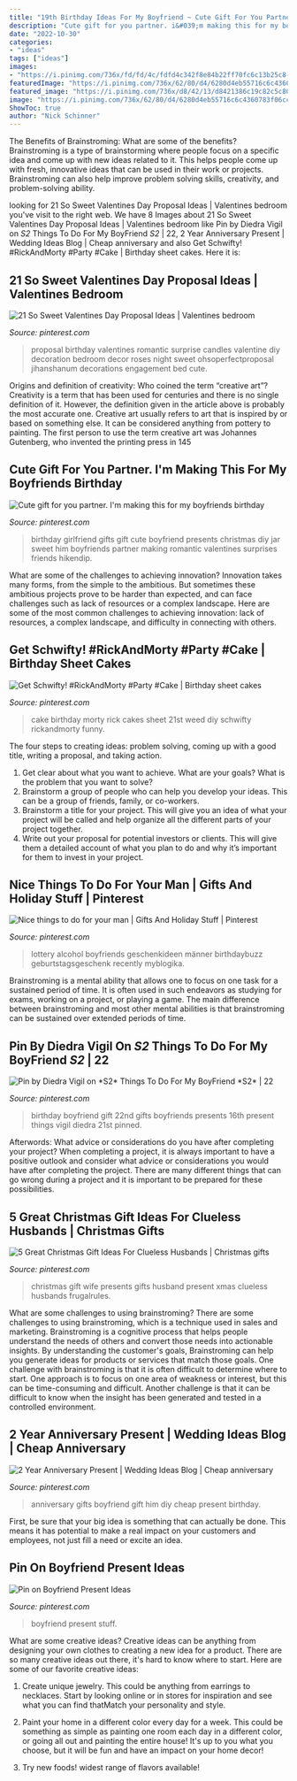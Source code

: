 ```yaml
---
title: "19th Birthday Ideas For My Boyfriend ~ Cute Gift For You Partner. I&#039;m Making This For My Boyfriends Birthday"
description: "Cute gift for you partner. i&#039;m making this for my boyfriends birthday"
date: "2022-10-30"
categories:
- "ideas"
tags: ["ideas"]
images:
- "https://i.pinimg.com/736x/fd/fd/4c/fdfd4c342f8e84b22ff70fc6c13b25c8--presents-for-her-frugal-tips.jpg"
featuredImage: "https://i.pinimg.com/736x/62/80/d4/6280d4eb55716c6c4360783f06cc0c72---year-anniversary-wedding-anniversary-gifts.jpg"
featured_image: "https://i.pinimg.com/736x/d8/42/13/d8421386c19c82c5c805dff248530342.jpg"
image: "https://i.pinimg.com/736x/62/80/d4/6280d4eb55716c6c4360783f06cc0c72---year-anniversary-wedding-anniversary-gifts.jpg"
ShowToc: true
author: "Nick Schinner"
---
```



The Benefits of Brainstroming: What are some of the benefits?
Brainstroming is a type of brainstorming where people focus on a specific idea and come up with new ideas related to it. This helps people come up with fresh, innovative ideas that can be used in their work or projects. Brainstroming can also help improve problem solving skills, creativity, and problem-solving ability.

	

		
looking for 21 So Sweet Valentines Day Proposal Ideas | Valentines bedroom you've visit to the right web. We have 8 Images about 21 So Sweet Valentines Day Proposal Ideas | Valentines bedroom like Pin by Diedra Vigil on *S2* Things To Do For My BoyFriend *S2* | 22, 2 Year Anniversary Present | Wedding Ideas Blog | Cheap anniversary and also Get Schwifty! #RickAndMorty #Party #Cake | Birthday sheet cakes. Here it is:
		
    
## 21 So Sweet Valentines Day Proposal Ideas | Valentines Bedroom

<img loading=lazy src="https://i.pinimg.com/736x/93/8a/e1/938ae15b4b085f4d157360d071287412.jpg" onerror="this.onerror=null;this.src='https://tse1.mm.bing.net/th?id=OIP.yuqmzT6Dvrm4viOGAFeiZwHaLG&amp;pid=15.1';" alt="21 So Sweet Valentines Day Proposal Ideas | Valentines bedroom">

_Source: pinterest.com_

>proposal birthday valentines romantic surprise candles valentine diy decoration bedroom decor roses night sweet ohsoperfectproposal jihanshanum decorations engagement bed cute. 

	

Origins and definition of creativity: Who coined the term “creative art”?
Creativity is a term that has been used for centuries and there is no single definition of it. However, the definition given in the article above is probably the most accurate one. Creative art usually refers to art that is inspired by or based on something else. It can be considered anything from pottery to painting. The first person to use the term creative art was Johannes Gutenberg, who invented the printing press in 145
    
## Cute Gift For You Partner. I&#039;m Making This For My Boyfriends Birthday

<img loading=lazy src="https://i.pinimg.com/736x/d2/b4/52/d2b452a2e429584ba38734ccdfb7d9d2--gifts-for-girlfriend-from-boyfriend-birthday-ideas-for-girlfriend.jpg" onerror="this.onerror=null;this.src='https://tse3.mm.bing.net/th?id=OIP.sIFZfMmNxF5Q45H-AhMSKAHaNL&amp;pid=15.1';" alt="Cute gift for you partner. I&#039;m making this for my boyfriends birthday">

_Source: pinterest.com_

>birthday girlfriend gifts gift cute boyfriend presents christmas diy jar sweet him boyfriends partner making romantic valentines surprises friends hikendip. 

	

What are some of the challenges to achieving innovation?
Innovation takes many forms, from the simple to the ambitious. But sometimes these ambitious projects prove to be harder than expected, and can face challenges such as lack of resources or a complex landscape. Here are some of the most common challenges to achieving innovation: lack of resources, a complex landscape, and difficulty in connecting with others.

    
## Get Schwifty! #RickAndMorty #Party #Cake | Birthday Sheet Cakes

<img loading=lazy src="https://i.pinimg.com/736x/d8/42/13/d8421386c19c82c5c805dff248530342.jpg" onerror="this.onerror=null;this.src='https://tse4.mm.bing.net/th?id=OIP.t5mDbPoSf0tiH2L_wKFgnQHaNK&amp;pid=15.1';" alt="Get Schwifty! #RickAndMorty #Party #Cake | Birthday sheet cakes">

_Source: pinterest.com_

>cake birthday morty rick cakes sheet 21st weed diy schwifty rickandmorty funny. 

	

The four steps to creating ideas: problem solving, coming up with a good title, writing a proposal, and taking action.
1. Get clear about what you want to achieve. What are your goals? What is the problem that you want to solve? 
2. Brainstorm a group of people who can help you develop your ideas. This can be a group of friends, family, or co-workers. 
3. Brainstorm a title for your project. This will give you an idea of what your project will be called and help organize all the different parts of your project together. 
4. Write out your proposal for potential investors or clients. This will give them a detailed account of what you plan to do and why it’s important for them to invest in your project.

    
## Nice Things To Do For Your Man | Gifts And Holiday Stuff | Pinterest

<img loading=lazy src="https://i.pinimg.com/736x/83/23/88/832388cedaa2ebdc6afce84287ee34c2--diy-presents-for-boyfriend-valentines-ideas-for-boyfriend.jpg?b=t" onerror="this.onerror=null;this.src='https://tse3.mm.bing.net/th?id=OIP.ffczFHZ76XHecQ2eiMxEjwHaJ3&amp;pid=15.1';" alt="Nice things to do for your man | Gifts And Holiday Stuff | Pinterest">

_Source: pinterest.com_

>lottery alcohol boyfriends geschenkideen männer birthdaybuzz geburtstagsgeschenk recently myblogika. 

	

Brainstroming is a mental ability that allows one to focus on one task for a sustained period of time. It is often used in such endeavors as studying for exams, working on a project, or playing a game. The main difference between brainstroming and most other mental abilities is that brainstroming can be sustained over extended periods of time.

    
## Pin By Diedra Vigil On *S2* Things To Do For My BoyFriend *S2* | 22

<img loading=lazy src="https://i.pinimg.com/736x/18/c2/c4/18c2c4f4f238d78993a0ec7fd1eeead7--gifts-for-my-boyfriend-boyfriend-ideas.jpg" onerror="this.onerror=null;this.src='https://tse4.mm.bing.net/th?id=OIP.UJQUdDIVZropZmvRCSAwbAHaJ6&amp;pid=15.1';" alt="Pin by Diedra Vigil on *S2* Things To Do For My BoyFriend *S2* | 22">

_Source: pinterest.com_

>birthday boyfriend gift 22nd gifts boyfriends presents 16th present things vigil diedra 21st pinned. 

	

Afterwords: What advice or considerations do you have after completing your project?
When completing a project, it is always important to have a positive outlook and consider what advice or considerations you would have after completing the project. There are many different things that can go wrong during a project and it is important to be prepared for these possibilities.

    
## 5 Great Christmas Gift Ideas For Clueless Husbands | Christmas Gifts

<img loading=lazy src="https://i.pinimg.com/736x/fd/fd/4c/fdfd4c342f8e84b22ff70fc6c13b25c8--presents-for-her-frugal-tips.jpg" onerror="this.onerror=null;this.src='https://tse4.mm.bing.net/th?id=OIP._5Wo-OV2ExFRHvm4TiDXlQHaKT&amp;pid=15.1';" alt="5 Great Christmas Gift Ideas For Clueless Husbands | Christmas gifts">

_Source: pinterest.com_

>christmas gift wife presents gifts husband present xmas clueless husbands frugalrules. 

	

What are some challenges to using brainstroming?
There are some challenges to using brainstroming, which is a technique used in sales and marketing. Brainstroming is a cognitive process that helps people understand the needs of others and convert those needs into actionable insights. By understanding the customer's goals, Brainstroming can help you generate ideas for products or services that match those goals.
One challenge with brainstroming is that it is often difficult to determine where to start. One approach is to focus on one area of weakness or interest, but this can be time-consuming and difficult. Another challenge is that it can be difficult to know when the insight has been generated and tested in a controlled environment.

    
## 2 Year Anniversary Present | Wedding Ideas Blog | Cheap Anniversary

<img loading=lazy src="https://i.pinimg.com/736x/62/80/d4/6280d4eb55716c6c4360783f06cc0c72---year-anniversary-wedding-anniversary-gifts.jpg" onerror="this.onerror=null;this.src='https://tse2.mm.bing.net/th?id=OIP.W9Uvo26BkLS83_D8HXNn-QHaJ3&amp;pid=15.1';" alt="2 Year Anniversary Present | Wedding Ideas Blog | Cheap anniversary">

_Source: pinterest.com_

>anniversary gifts boyfriend gift him diy cheap present birthday. 

	

First, be sure that your big idea is something that can actually be done. This means it has potential to make a real impact on your customers and employees, not just fill a need or excite an idea.

    
## Pin On Boyfriend Present Ideas

<img loading=lazy src="https://i.pinimg.com/736x/cd/4d/2a/cd4d2a0bc85fd94b42283ea43f6e1d75--boyfriend-stuff-boyfriend-ideas.jpg" onerror="this.onerror=null;this.src='https://tse4.mm.bing.net/th?id=OIP.d5x6RCUXxzby6yOUUinU0AHaJ3&amp;pid=15.1';" alt="Pin on Boyfriend Present Ideas">

_Source: pinterest.com_

>boyfriend present stuff. 

	

What are some creative ideas?
Creative ideas can be anything from designing your own clothes to creating a new idea for a product. There are so many creative ideas out there, it's hard to know where to start. Here are some of our favorite creative ideas:
1. Create unique jewelry. This could be anything from earrings to necklaces. Start by looking online or in stores for inspiration and see what you can find thatMatch your personality and style.

2. Paint your home in a different color every day for a week. This could be something as simple as painting one room each day in a different color, or going all out and painting the entire house! It's up to you what you choose, but it will be fun and have an impact on your home decor!

3. Try new foods! widest range of flavors available!

